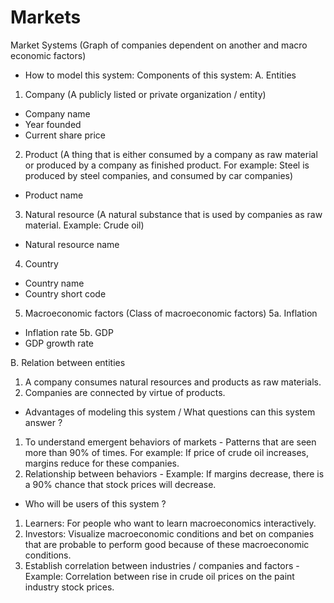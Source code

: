 # Markets

Market Systems (Graph of companies dependent on another and macro economic factors)

- How to model this system:
Components of this system:
A. Entities
1. Company (A publicly listed or private organization / entity)
- Company name
- Year founded
- Current share price

2. Product (A thing that is either consumed by a company as raw material or produced by a company as finished product. For example: Steel is produced by steel companies, and consumed by car companies)
- Product name

3. Natural resource (A natural substance that is used by companies as raw material. Example: Crude oil)
- Natural resource name

4. Country
- Country name
- Country short code

5. Macroeconomic factors (Class of macroeconomic factors)
5a. Inflation
- Inflation rate
5b. GDP
- GDP growth rate

B. Relation between entities
1. A company consumes natural resources and products as raw materials.
2. Companies are connected by virtue of products.

- Advantages of modeling this system / What questions can this system answer ?
1. To understand emergent behaviors of markets - Patterns that are seen more than 90% of times. For example: If price of crude oil increases, margins reduce for these companies.
2.  Relationship between behaviors - Example: If margins decrease, there is a 90% chance that stock prices will decrease.

- Who will be users of this system ?
1. Learners: For people who want to learn macroeconomics interactively.
2. Investors: Visualize macroeconomic conditions and bet on companies that are probable to perform good because of these macroeconomic conditions.
3. Establish correlation between industries / companies and factors - Example: Correlation between rise in crude oil prices on the paint industry stock prices.


 

